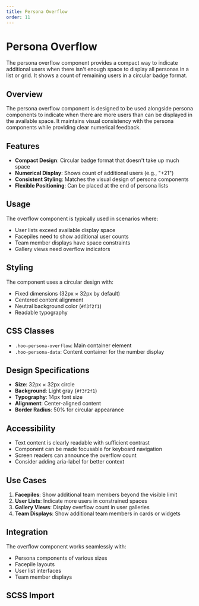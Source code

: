 ```yaml
---
title: Persona Overflow
order: 11
---
```


# Persona Overflow

The persona overflow component provides a compact way to indicate additional users when there isn't enough space to display all personas in a list or grid. It shows a count of remaining users in a circular badge format.

## Overview

The persona overflow component is designed to be used alongside persona components to indicate when there are more users than can be displayed in the available space. It maintains visual consistency with the persona components while providing clear numerical feedback.

## Features

- **Compact Design**: Circular badge format that doesn't take up much space
- **Numerical Display**: Shows count of additional users (e.g., "+21")
- **Consistent Styling**: Matches the visual design of persona components
- **Flexible Positioning**: Can be placed at the end of persona lists

## Usage

The overflow component is typically used in scenarios where:
- User lists exceed available display space
- Facepiles need to show additional user counts
- Team member displays have space constraints
- Gallery views need overflow indicators

## Styling

The component uses a circular design with:
- Fixed dimensions (32px × 32px by default)
- Centered content alignment
- Neutral background color (`#f3f2f1`)
- Readable typography

## CSS Classes

- `.hoo-persona-overflow`: Main container element
- `.hoo-persona-data`: Content container for the number display

## Design Specifications

- **Size**: 32px × 32px circle
- **Background**: Light gray (`#f3f2f1`)
- **Typography**: 14px font size
- **Alignment**: Center-aligned content
- **Border Radius**: 50% for circular appearance

## Accessibility

- Text content is clearly readable with sufficient contrast
- Component can be made focusable for keyboard navigation
- Screen readers can announce the overflow count
- Consider adding aria-label for better context

## Use Cases

1. **Facepiles**: Show additional team members beyond the visible limit
2. **User Lists**: Indicate more users in constrained spaces
3. **Gallery Views**: Display overflow count in user galleries
4. **Team Displays**: Show additional team members in cards or widgets

## Integration

The overflow component works seamlessly with:
- Persona components of various sizes
- Facepile layouts
- User list interfaces
- Team member displays

## SCSS Import

